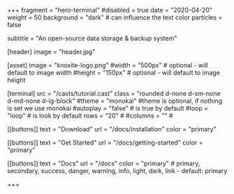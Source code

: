 +++
fragment = "hero-terminal"
#disabled = true
date = "2020-04-20"
weight = 50
background = "dark" # can influence the text color
particles = false

subtitle = "An open-source data storage & backup system"

[header]
  image = "header.jpg"

[asset]
  image = "knoxite-logo.png"
  #width = "500px" # optional - will default to image width
  #height = "150px" # optional - will default to image height

[terminal]
  src = "/casts/tutorial.cast"
  class = "rounded d-none d-sm-none d-md-none d-lg-block"
  #theme = "monokai" #theme is optional, if nothing is set we use monokai
  #autoplay = "false" # is true by default
  #loop = "loop" # is look by default
  rows = "20" #
  #columns = "" #

[[buttons]]
  text = "Download"
  url = "/docs/installation"
  color = "primary"

[[buttons]]
  text = "Get Started"
  url = "/docs/getting-started"
  color = "primary"

[[buttons]]
  text = "Docs"
  url = "/docs"
  color = "primary" # primary, secondary, success, danger, warning, info, light, dark, link - default: primary

+++

